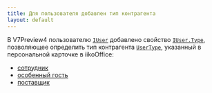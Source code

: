 ```yaml
---
title: Для пользователя добавлен тип контрагента
layout: default
---
```


В V7Preview4 пользователю [`IUser`](https://iiko.github.io/front.api.sdk/v7/html/T_Resto_Front_Api_Data_Security_IUser.htm) 
добавлено свойство [`IUser.Type`](https://iiko.github.io/front.api.sdk/v7/html/P_Resto_Front_Api_Data_Security_IUser_Type.htm), 
позволяющее определить тип контрагента [`UserType`](https://iiko.github.io/front.api.sdk/v7/html/T_Resto_Front_Api_Data_Security_UserType.htm), 
указанный в персональной карточке в iikoOffice:

- [сотрудник](https://ru.iiko.help/articles/#!iikooffice-7-2/topic-301/)
- [особенный гость](https://ru.iiko.help/articles/#!iikooffice-7-2/topic-501)
- [поставщик](https://ru.iiko.help/articles/#!iikooffice-7-2/topic-204/)
